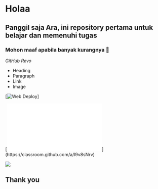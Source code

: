 # Holaa
## Panggil saja Ara, ini repository pertama untuk belajar dan memenuhi tugas 

### Mohon maaf apabila banyak kurangnya 🙏

*GitHub Revo*
- Heading
- Paragraph
- Link
- Image

[![Web Deploy](https://main--coruscating-cheesecake-249a0c.netlify.app/)]


[![Link Tugas Week 1 ARA]([https://classroom.github.com/assets/deadline-readme-button-24ddc0f5d75046c5622901739e7c5dd533143b0c8e959d652212380cedb1ea36.svg](https://github.com/RevoU-FSSE-2/week-1-Kartikancil96/edit/main/README.md)https://github.com/RevoU-FSSE-2/week-1-Kartikancil96/edit/main/README.md)](https://classroom.github.com/a/l9v8sNrv)


![](https://th.bing.com/th/id/OIP.JLiXZGJ5djosetnx9m9bHAAAAA?pid=ImgDet&rs=1)

## Thank you

